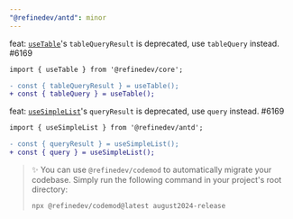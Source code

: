```yaml
---
"@refinedev/antd": minor
---
```


feat: [`useTable`](https://refine.dev/docs/ui-integrations/ant-design/hooks/use-table/)'s `tableQueryResult` is deprecated, use `tableQuery` instead. #6169

```diff
import { useTable } from '@refinedev/core';

- const { tableQueryResult } = useTable();
+ const { tableQuery } = useTable();
```

feat: [`useSimpleList`](https://refine.dev/docs/ui-integrations/ant-design/hooks/use-simple-list/)'s `queryResult` is deprecated, use `query` instead. #6169

```diff
import { useSimpleList } from '@refinedev/antd';

- const { queryResult } = useSimpleList();
+ const { query } = useSimpleList();
```

> ✨ You can use `@refinedev/codemod` to automatically migrate your codebase. Simply run the following command in your project's root directory:
>
> ```bash
> npx @refinedev/codemod@latest august2024-release
> ```
